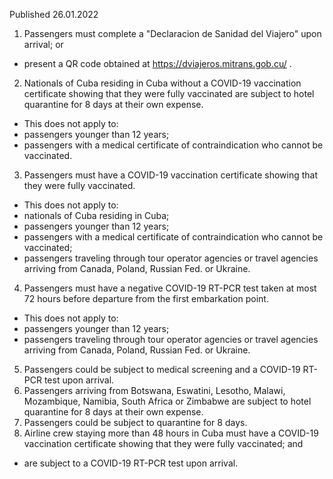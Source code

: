 Published 26.01.2022
1. Passengers must complete a "Declaracion de Sanidad del Viajero" upon arrival; or
- present a QR code obtained at <a href="https://dviajeros.mitrans.gob.cu/">https://dviajeros.mitrans.gob.cu/</a> .
2. Nationals of Cuba residing in Cuba without a COVID-19 vaccination certificate showing that they were fully vaccinated are subject to hotel quarantine for 8 days at their own expense.
- This does not apply to:
- passengers younger than 12 years;
- passengers with a medical certificate of contraindication who cannot be vaccinated.
3. Passengers must have a COVID-19 vaccination certificate showing that they were fully vaccinated.
- This does not apply to:
- nationals of Cuba residing in Cuba;
- passengers younger than 12 years;
- passengers with a medical certificate of contraindication who cannot be vaccinated;
- passengers traveling through tour operator agencies or travel agencies arriving from Canada, Poland, Russian Fed. or Ukraine.
4. Passengers must have a negative COVID-19 RT-PCR test taken at most 72 hours before departure from the first embarkation point.
- This does not apply to:
- passengers younger than 12 years;
- passengers traveling through tour operator agencies or travel agencies arriving from Canada, Poland, Russian Fed. or Ukraine.
5. Passengers could be subject to medical screening and a COVID-19 RT-PCR test upon arrival.
6. Passengers arriving from Botswana, Eswatini, Lesotho, Malawi, Mozambique, Namibia, South Africa or Zimbabwe are subject to hotel quarantine for 8 days at their own expense.
7. Passengers could be subject to quarantine for 8 days.
8. Airline crew staying more than 48 hours in Cuba must have a COVID-19 vaccination certificate showing that they were fully vaccinated; and
- are subject to a COVID-19 RT-PCR test upon arrival.